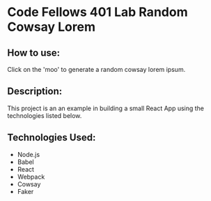 # Code Fellows 401 Lab Random Cowsay Lorem

## How to use:
 Click on the 'moo' to generate a random cowsay lorem ipsum.

## Description:
This project is an an example in building a small React App using the technologies listed below. 

## Technologies Used:
* Node.js
* Babel
* React
* Webpack
* Cowsay
* Faker